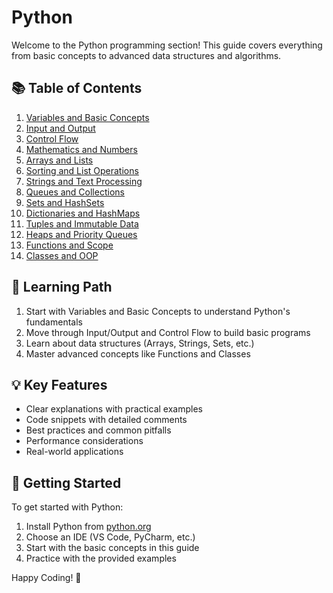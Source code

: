 # Python

Welcome to the Python programming section! This guide covers everything from basic concepts to advanced data structures and algorithms.

## 📚 Table of Contents

1. [Variables and Basic Concepts](../../languages/python/variables.md)
2. [Input and Output](../../languages/python/input.md)
3. [Control Flow](../../languages/python/if-for-while.md)
4. [Mathematics and Numbers](../../languages/python/math.md)
5. [Arrays and Lists](../../languages/python/arrays.md)
6. [Sorting and List Operations](../../languages/python/sorting.md)
7. [Strings and Text Processing](../../languages/python/strings.md)
8. [Queues and Collections](../../languages/python/queue.md)
9. [Sets and HashSets](../../languages/python/hashset.md)
10. [Dictionaries and HashMaps](../../languages/python/hashmap.md)
11. [Tuples and Immutable Data](../../languages/python/tuples.md)
12. [Heaps and Priority Queues](../../languages/python/heaps.md)
13. [Functions and Scope](../../languages/python/functions.md)
14. [Classes and OOP](../../languages/python/classes.md)

## 🎯 Learning Path

1. Start with Variables and Basic Concepts to understand Python's fundamentals
2. Move through Input/Output and Control Flow to build basic programs
3. Learn about data structures (Arrays, Strings, Sets, etc.)
4. Master advanced concepts like Functions and Classes

## 💡 Key Features

* Clear explanations with practical examples
* Code snippets with detailed comments
* Best practices and common pitfalls
* Performance considerations
* Real-world applications

## 🚀 Getting Started

To get started with Python:

1. Install Python from [python.org](https://python.org)
2. Choose an IDE (VS Code, PyCharm, etc.)
3. Start with the basic concepts in this guide
4. Practice with the provided examples

Happy Coding! 🎉
